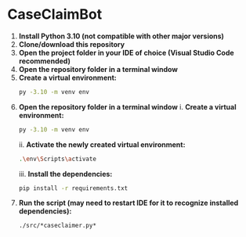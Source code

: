 # CaseClaimBot
1. **Install Python 3.10 (not compatible with other major versions)**
2. **Clone/download this repository**
3. **Open the project folder in your IDE of choice (Visual Studio Code recommended)**
4. **Open the repository folder in a terminal window**
5. **Create a virtual environment:**
   ```bash
   py -3.10 -m venv env
4. **Open the repository folder in a terminal window**
   i. **Create a virtual environment:**
      ```bash
      py -3.10 -m venv env
      ```
   ii. **Activate the newly created virtual environment:**
      ```bash
      .\env\Scripts\activate
      ```
   iii. **Install the dependencies:**
      ```bash
      pip install -r requirements.txt
      ```
9. **Run the script (may need to restart IDE for it to recognize installed dependencies):**
   ```bash
   ./src/*caseclaimer.py*

